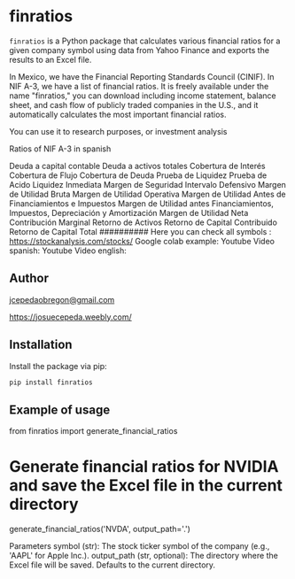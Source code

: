 # finratios

`finratios` is a Python package that calculates various financial ratios for a 
given company symbol using data from Yahoo Finance and exports the results to an Excel file.

In Mexico, we have the Financial Reporting Standards Council (CINIF). In NIF A-3, 
we have a list of financial ratios. 
It is freely available under the name "finratios," you can download including
income statement, balance sheet, and cash flow of publicly traded companies in the U.S., 
and it automatically calculates the most important financial ratios.

You can use it to research purposes, or investment analysis

Ratios of NIF A-3 in spanish

Deuda a capital contable
Deuda a activos totales
Cobertura de Interés
Cobertura de Flujo
Cobertura de Deuda
Prueba de Liquidez
Prueba de Acido
Liquidez Inmediata
Margen de Seguridad
Intervalo Defensivo
Margen de Utilidad Bruta
Margen de Utilidad Operativa
Margen de Utilidad Antes de Financiamientos e Impuestos
Margen de Utilidad antes Financiamientos, Impuestos, Depreciación y Amortización
Margen de Utilidad Neta
Contribución Marginal
Retorno de Activos
Retorno de Capital Contribuido
Retorno de Capital Total
##########
Here you can check all symbols : https://stockanalysis.com/stocks/
Google colab example:
Youtube Video spanish:
Youtube Video english:

## Author

jcepedaobregon@gmail.com

https://josuecepeda.weebly.com/

## Installation

Install the package via pip:

```bash
pip install finratios

```

## Example of usage
from finratios import generate_financial_ratios

# Generate financial ratios for NVIDIA and save the Excel file in the current directory
generate_financial_ratios('NVDA', output_path='.')

Parameters
symbol (str): The stock ticker symbol of the company (e.g., 'AAPL' for Apple Inc.).
output_path (str, optional): The directory where the Excel file will be saved. Defaults to the current directory.

